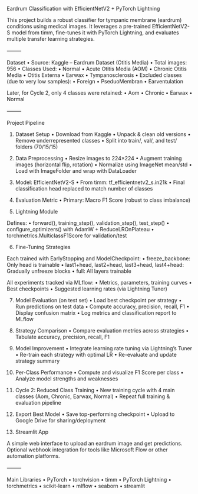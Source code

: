 Eardrum Classification with EfficientNetV2 + PyTorch Lightning

This project builds a robust classifier for tympanic membrane (eardrum) conditions using medical images. It leverages a pre-trained EfficientNetV2-S model from timm, fine-tunes it with PyTorch Lightning, and evaluates multiple transfer learning strategies.

⸻

Dataset
	•	Source: Kaggle – Eardrum Dataset (Otitis Media)
	•	Total images: 956
	•	Classes Used:
	•	Normal
	•	Acute Otitis Media (AOM)
	•	Chronic Otitis Media
	•	Otitis Externa
	•	Earwax
	•	Tympanosclerosis
	•	Excluded classes (due to very low samples):
	•	Foreign
	•	PseduoMembran
	•	Earventulation

Later, for Cycle 2, only 4 classes were retained:
	•	Aom
	•	Chronic
	•	Earwax
	•	Normal

⸻

Project Pipeline

1. Dataset Setup
	•	Download from Kaggle
	•	Unpack & clean old versions
	•	Remove underrepresented classes
	•	Split into train/, val/, and test/ folders (70/15/15)

2. Data Preprocessing
	•	Resize images to 224×224
	•	Augment training images (horizontal flip, rotation)
	•	Normalize using ImageNet mean/std
	•	Load with ImageFolder and wrap with DataLoader

3. Model: EfficientNetV2-S
	•	From timm: tf_efficientnetv2_s.in21k
	•	Final classification head replaced to match number of classes

4. Evaluation Metric
	•	Primary: Macro F1 Score (robust to class imbalance)

5. Lightning Module

Defines:
	•	forward(), training_step(), validation_step(), test_step()
	•	configure_optimizers() with AdamW + ReduceLROnPlateau
	•	torchmetrics.MulticlassF1Score for validation/test

6. Fine-Tuning Strategies

Each trained with EarlyStopping and ModelCheckpoint:
	•	freeze_backbone: Only head is trainable
	•	last1+head, last2+head, last3+head, last4+head: Gradually unfreeze blocks
	•	full: All layers trainable

All experiments tracked via MLflow:
	•	Metrics, parameters, training curves
	•	Best checkpoints
	•	Suggested learning rates (via Lightning Tuner)

7. Model Evaluation (on test set)
	•	Load best checkpoint per strategy
	•	Run predictions on test data
	•	Compute accuracy, precision, recall, F1
	•	Display confusion matrix
	•	Log metrics and classification report to MLflow

8. Strategy Comparison
	•	Compare evaluation metrics across strategies
	•	Tabulate accuracy, precision, recall, F1

9. Model Improvement
	•	Integrate learning rate tuning via Lightning’s Tuner
	•	Re-train each strategy with optimal LR
	•	Re-evaluate and update strategy summary

10. Per-Class Performance
	•	Compute and visualize F1 Score per class
	•	Analyze model strengths and weaknesses

11. Cycle 2: Reduced Class Training
	•	New training cycle with 4 main classes (Aom, Chronic, Earwax, Normal)
	•	Repeat full training & evaluation pipeline

12. Export Best Model
	•	Save top-performing checkpoint
	•	Upload to Google Drive for sharing/deployment

13. Streamlit App

A simple web interface to upload an eardrum image and get predictions. Optional webhook integration for tools like Microsoft Flow or other automation platforms.

⸻

Main Libraries
	•	PyTorch
	•	torchvision
	•	timm
	•	PyTorch Lightning
	•	torchmetrics
	•	scikit-learn
	•	mlflow
	•	seaborn
	•	streamlit